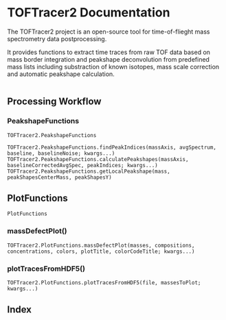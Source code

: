 # TOFTracer2 Documentation

The TOFTracer2 project is an open-source tool for time-of-flieght mass spectrometry data postprocessing.

It provides functions to extract time traces from raw TOF data based on mass border integration and peakshape deconvolution from predefined mass lists including substraction of known isotopes, mass scale correction and automatic peakshape calculation.

```@contents
```

## Processing Workflow


### PeakshapeFunctions
```@docs
TOFTracer2.PeakshapeFunctions
```

```@docs
TOFTracer2.PeakshapeFunctions.findPeakIndices(massAxis, avgSpectrum, baseline, baselineNoise; kwargs...)
TOFTracer2.PeakshapeFunctions.calculatePeakshapes(massAxis, baselineCorrectedAvgSpec, peakIndices; kwargs...)
TOFTracer2.PeakshapeFunctions.getLocalPeakshape(mass, peakShapesCenterMass, peakShapesY)
```

## PlotFunctions
```@docs
PlotFunctions
```
### massDefectPlot()
```@docs
TOFTracer2.PlotFunctions.massDefectPlot(masses, compositions, concentrations, colors, plotTitle, colorCodeTitle; kwargs...)
```
### plotTracesFromHDF5()
```@docs
TOFTracer2.PlotFunctions.plotTracesFromHDF5(file, massesToPlot; kwargs...)
```

## Index

```@index
```
